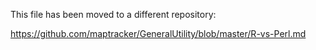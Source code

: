 This file has been moved to a different repository:

https://github.com/maptracker/GeneralUtility/blob/master/R-vs-Perl.md

